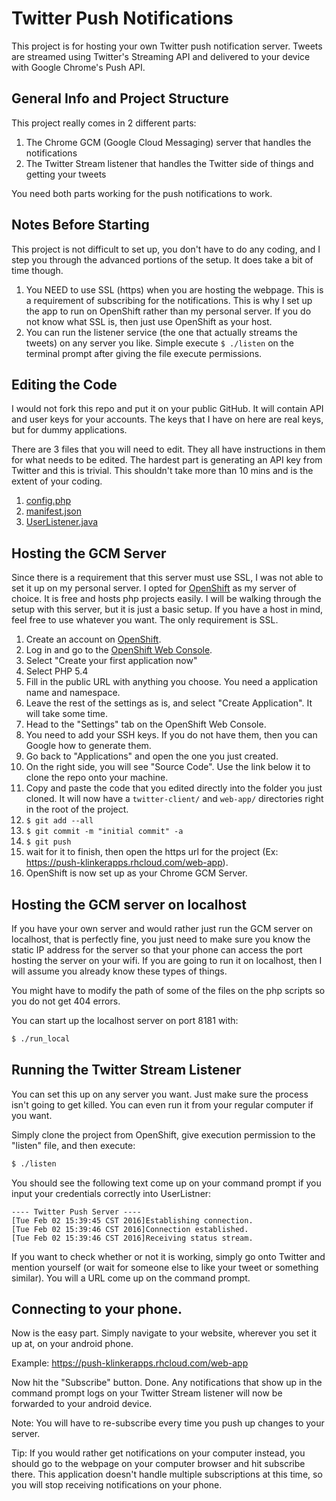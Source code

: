 # Twitter Push Notifications

This project is for hosting your own Twitter push notification server. Tweets are streamed using Twitter's Streaming API and delivered to your device with Google Chrome's Push API.

## General Info and Project Structure

This project really comes in 2 different parts:

1. The Chrome GCM (Google Cloud Messaging) server that handles the notifications
2. The Twitter Stream listener that handles the Twitter side of things and getting your tweets

You need both parts working for the push notifications to work.

## Notes Before Starting

This project is not difficult to set up, you don't have to do any coding, and I step you through the advanced portions of the setup. It does take a bit of time though.

1. You NEED to use SSL (https) when you are hosting the webpage. This is a requirement of subscribing for the notifications. This is why I set up the app to run on OpenShift rather than my personal server. If you do not know what SSL is, then just use OpenShift as your host.
2. You can run the listener service (the one that actually streams the tweets) on any server you like. Simple execute ```$ ./listen``` on the terminal prompt after giving the file execute permissions.

## Editing the Code

I would not fork this repo and put it on your public GitHub. It will contain API and user keys for your accounts. The keys that I have on here are real keys, but for dummy applications.

There are 3 files that you will need to edit. They all have instructions in them for what needs to be edited. The hardest part is generating an API key from Twitter and this is trivial. This shouldn't take more than 10 mins and is the extent of your coding.

1. [config.php](https://github.com/klinker24/twitter-push/blob/master/web-app/notification.php)
2. [manifest.json](https://github.com/klinker24/twitter-push/blob/master/web-app/manifest.json)
3. [UserListener.java](https://github.com/klinker24/twitter-push/blob/master/twitter-client/UserListener.java)

## Hosting the GCM Server

Since there is a requirement that this server must use SSL, I was not able to set it up on my personal server. I opted for [OpenShift](https://www.openshift.com/) as my server of choice. It is free and hosts php projects easily. I will be walking through the setup with this server, but it is just a basic setup. If you have a host in mind, feel free to use whatever you want. The only requirement is SSL.

1. Create an account on [OpenShift](https://www.openshift.com/).
2. Log in and go to the [OpenShift Web Console](https://openshift.redhat.com/app/console/applications).
3. Select "Create your first application now"
4. Select PHP 5.4
5. Fill in the public URL with anything you choose. You need a application name and namespace.
6. Leave the rest of the settings as is, and select "Create Application". It will take some time.
7. Head to the "Settings" tab on the OpenShift Web Console.
8. You need to add your SSH keys. If you do not have them, then you can Google how to generate them.
9. Go back to "Applications" and open the one you just created.
10. On the right side, you will see "Source Code". Use the link below it to clone the repo onto your machine.
11. Copy and paste the code that you edited directly into the folder you just cloned. It will now have a ```twitter-client/``` and ```web-app/``` directories right in the root of the project.
12. ```$ git add --all```
13. ```$ git commit -m "initial commit" -a```
14. ```$ git push```
15. wait for it to finish, then open the https url for the project (Ex: https://push-klinkerapps.rhcloud.com/web-app).
16. OpenShift is now set up as your Chrome GCM Server.

## Hosting the GCM server on localhost

If you have your own server and would rather just run the GCM server on localhost, that is perfectly fine, you just need to make sure you know the static IP address for the server so that your phone can access the port hosting the server on your wifi. If you are going to run it on localhost, then I will assume you already know these types of things.

You might have to modify the path of some of the files on the php scripts so you do not get 404 errors.

You can start up the localhost server on port 8181 with:

```bash
$ ./run_local
```

## Running the Twitter Stream Listener

You can set this up on any server you want. Just make sure the process isn't going to get killed. You can even run it from your regular computer if you want.

Simply clone the project from OpenShift, give execution permission to the "listen" file, and then execute:

```bash
$ ./listen
```

You should see the following text come up on your command prompt if you input your credentials correctly into UserListner:
```
---- Twitter Push Server ----
[Tue Feb 02 15:39:45 CST 2016]Establishing connection.
[Tue Feb 02 15:39:46 CST 2016]Connection established.
[Tue Feb 02 15:39:46 CST 2016]Receiving status stream.
```

If you want to check whether or not it is working, simply go onto Twitter and mention yourself (or wait for someone else to like your tweet or something similar). You will a URL come up on the command prompt.

## Connecting to your phone.

Now is the easy part. Simply navigate to your website, wherever you set it up at, on your android phone.

Example: https://push-klinkerapps.rhcloud.com/web-app

Now hit the "Subscribe" button. Done. Any notifications that show up in the command prompt logs on your Twitter Stream listener will now be forwarded to your android device.


Note: You will have to re-subscribe every time you push up changes to your server.

Tip: If you would rather get notifications on your computer instead, you should go to the webpage on your computer browser and hit subscribe there. This application doesn't handle multiple subscriptions at this time, so you will stop receiving notifications on your phone.
